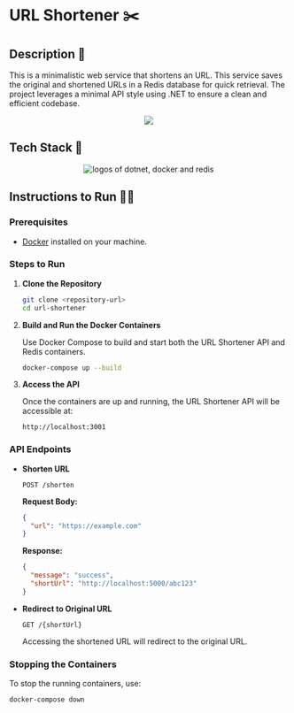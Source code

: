 # URL Shortener ✂️

## Description 🐙

This is a minimalistic web service that shortens an URL. This service saves the original and shortened URLs in a Redis database for quick retrieval. The project leverages a minimal API style using .NET to ensure a clean and efficient codebase.

<p align="center">
<img src="https://media.giphy.com/media/pCJcExvbKdSeyyv8zP/giphy.gif?cid=790b76117818qyv5iphroju3hm0ddr2gv7lqi5eeif6fyl2i&ep=v1_gifs_search&rid=giphy.gif&ct=g" />
</p>

## Tech Stack 📝

<p align="center">
<img src="https://skillicons.dev/icons?i=dotnet,docker,redis" alt="logos of dotnet, docker and redis" />
</p>

## Instructions to Run 🧑‍💻

### Prerequisites

- [Docker](https://www.docker.com/get-started) installed on your machine.

### Steps to Run

1. **Clone the Repository**

   ```sh
   git clone <repository-url>
   cd url-shortener
   ```

2. **Build and Run the Docker Containers**

   Use Docker Compose to build and start both the URL Shortener API and Redis containers.

   ```sh
   docker-compose up --build
   ```

3. **Access the API**

   Once the containers are up and running, the URL Shortener API will be accessible at:

   ```
   http://localhost:3001
   ```

### API Endpoints

- **Shorten URL**

  ```
  POST /shorten
  ```

  **Request Body:**
  ```json
  {
    "url": "https://example.com"
  }
  ```

  **Response:**
  ```json
  {
    "message": "success",
    "shortUrl": "http://localhost:5000/abc123"
  }
  ```

- **Redirect to Original URL**

  ```
  GET /{shortUrl}
  ```

  Accessing the shortened URL will redirect to the original URL.

### Stopping the Containers

To stop the running containers, use:

```sh
docker-compose down
```

